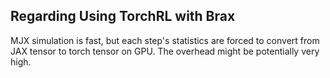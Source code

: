 ## Regarding Using TorchRL with Brax

MJX simulation is fast, but each step's statistics are forced to convert from JAX tensor to torch tensor on GPU. The overhead might be potentially very high.